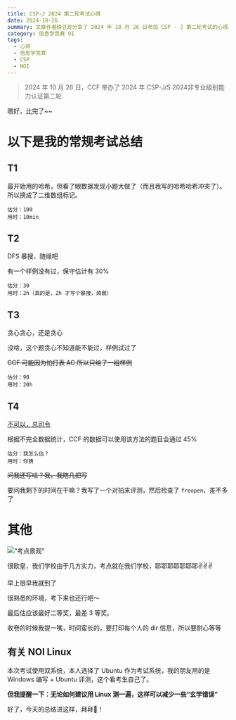```yaml
---
title: CSP-J 2024 第二轮考试心得
date: 2024-10-26
summary: 文章作者磅豆龙分享了 2024 年 10 月 26 日参加 CSP - J 第二轮考试的心得。T1 开始用哈希后因数据及冲突问题换为二维数组标记，估分 100，用时 10min；T2 用 DFS 暴搜，有一样例未过，保守估分 30，用时 2h；T3 用贪心，不确定能否通过，估分 90，用时 20h；T4 无法准确估分。作者还写了对拍和检查 freopen，考点在自己学校，最后预估成绩最好二等奖，最差三等奖。考试使用双系统，作者选 Ubuntu，建议用 Linux 测一遍减少错误。
category: 信息学竞赛 OI
tags:
  - 心得
  - 信息学竞赛
  - CSP
  - NOI
---
```

> 2024 年 10 月 26 日，CCF 举办了 2024 年 CSP-J/S 2024非专业级别能力认证第二轮

嗯好，比完了~~

# 以下是我的常规考试总结

## T1

最开始用的哈希，但看了眼数据发现小题大做了（而且我写的哈希哈希冲突了）。所以换成了二维数组标记。

```plaintext
估分：100
用时：10min
```

## T2

DFS 暴搜，随缘吧

有一个样例没有过，保守估计有 30%

```plaintext
估分：30
用时：2h（真的是，2h 才写个暴搜，蒟蒻）
```

## T3

贪心贪心，还是贪心

没啥，这个题贪心不知道能不能过，样例试过了

~~CCF 可能因为怕打表 AC 所以只给了一组样例~~

```plaintext
估分：90
用时：20h
```

## T4

[不可以，总司令](https://www.luogu.com/discuss/525529)

根据不完全数据统计，CCF 的数据可以使用该方法的题目会通过 45%

```plaintext
估分：我怎么估？
用时：你猜
```

~~问我还写啥？我，我瞎几把写~~

要问我剩下的时间在干嘛？我写了一个对拍来评测，然后检查了 `freopen`，差不多了

# 其他

![“考点景观”](https://cdn.jsdelivr.net/gh/FrederickBun/upyun-rhimgcdn@img/upload/32601729916920_.pic-20241026-1729919043897-384bf7e6e4e7ad14.webp)

很欧皇，我们学校由于几方实力，考点就在我们学校，耶耶耶耶耶耶耶✌️✌️✌️

早上很早我就到了

很熟悉的环境，考下来也还行吧～

最后估应该最好二等奖，最差 3 等奖。

收卷的时候我提一嘴，时间蛮长的，要打印每个人的 dir 信息，所以要耐心等等


## 有关 NOI Linux

本次考试使用双系统，本人选择了 Ubuntu 作为考试系统，我的朋友用的是 Windows 编写 + Ubuntu 评测，这个看考生自己了。

**但我提醒一下：无论如何建议用 Linux 测一遍，这样可以减少一些“玄学错误”**

好了，今天的总结进这样，拜拜👋！